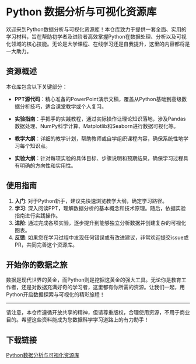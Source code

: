 # Python 数据分析与可视化资源库

欢迎来到Python数据分析与可视化资源库！本仓库致力于提供一套全面、实用的学习材料，旨在帮助初学者及进阶者高效掌握Python在数据处理、分析以及可视化领域的核心技能。无论是大学课程、在线学习还是自我提升，这里的内容都将是一大助力。

## 资源概述

本仓库包含以下关键部分：

- **PPT源代码**：精心准备的PowerPoint演示文稿，覆盖从Python基础到高级数据分析技巧，适合课堂教学或个人复习。
  
- **实验指南**：手把手的实践教程，通过实际操作让理论知识落地，涉及Pandas数据处理、NumPy科学计算、Matplotlib和Seaborn进行数据可视化等。

- **教学大纲**：详细的教学计划，帮助教师或自学组织课程内容，确保系统性地学习每个知识点。

- **实验大纲**：针对每项实验的具体目标、步骤说明和预期结果，确保学习过程具有明确的方向性和实用性。

## 使用指南

1. **入门**: 对于Python新手，建议先快速浏览教学大纲，确定学习路径。
2. **学习**: 深入阅读PPT，理解数据分析的基本概念和技术原理。随后，依据实验指南进行实践操作。
3. **进阶**: 通过完成各项实验，逐步提升到能够独立分析数据并创建复杂的可视化图表。
4. **反馈**: 如果您在学习过程中发现任何错误或有改进建议，非常欢迎提交issue或PR，共同完善这个资源库。

## 开始你的数据之旅

数据是现代世界的黄金，而Python则是挖掘这黄金的强大工具。无论你是教育工作者，还是对数据充满好奇的学习者，这里都有你所需的资源。让我们一起，用Python开启数据探索与可视化的精彩旅程！

---

请注意，本仓库遵循开放共享的精神，但请尊重版权，合理使用资源，不用于商业目的。希望这些资料能成为您数据科学学习道路上的有力助手！

## 下载链接

[Python数据分析与可视化资源库](https://pan.quark.cn/s/6a84ed3eef1a)
